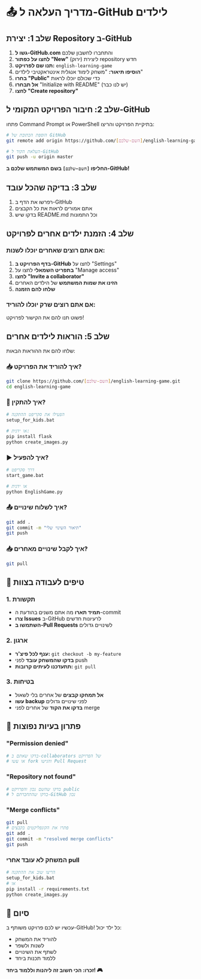# 📤 מדריך העלאה ל-GitHub לילדים

## שלב 1: יצירת Repository ב-GitHub

1. **גשו ל-GitHub.com** והתחברו לחשבון שלכם
2. **לחצו על כפתור "New"** (ירוק) ליצירת repository חדש
3. **תנו שם לפרויקט:** `english-learning-game`
4. **הוסיפו תיאור:** "משחק לימוד אנגלית אינטראקטיבי לילדים"
5. **בחרו "Public"** כדי שכולם יוכלו לראות
6. **אל תבחרו** "Initialize with README" (יש לנו כבר)
7. **לחצו "Create repository"**

## שלב 2: חיבור הפרויקט המקומי ל-GitHub

פתחו Command Prompt או PowerShell בתיקיית הפרויקט והריצו:

```bash
# הוספת הכתובת של GitHub
git remote add origin https://github.com/[השם-שלכם]/english-learning-game.git

# העלאת הקוד ל-GitHub
git push -u origin master
```

**החליפו `[השם-שלכם]` בשם המשתמש שלכם ב-GitHub!**

## שלב 3: בדיקה שהכל עובד

1. רפרשו את הדף ב-GitHub
2. אתם אמורים לראות את כל הקבצים
3. בדקו שיש README.md וכל התמונות

## שלב 4: הזמנת ילדים אחרים לפרויקט

### אם אתם רוצים שאחרים יוכלו לשנות:
1. **בדף הפרויקט ב-GitHub** לחצו על "Settings"
2. **בתפריט השמאלי** לחצו על "Manage access"
3. **לחצו "Invite a collaborator"**
4. **הזינו את שמות המשתמש** של הילדים האחרים
5. **שלחו להם הזמנה**

### אם אתם רוצים שרק יוכלו להוריד:
פשוט תנו להם את הקישור לפרויקט!

## שלב 5: הוראות לילדים אחרים

שלחו להם את ההוראות הבאות:

### 📥 איך להוריד את הפרויקט?
```bash
git clone https://github.com/[השם-שלכם]/english-learning-game.git
cd english-learning-game
```

### 🔧 איך להתקין?
```bash
# הפעילו את סקריפט ההתקנה
setup_for_kids.bat

# או ידנית:
pip install flask
python create_images.py
```

### ▶️ איך להפעיל?
```bash
# דרך סקריפט
start_game.bat

# או ידנית
python EnglishGame.py
```

### 📤 איך לשלוח שינויים?
```bash
git add .
git commit -m "תיאור השינוי שלי"
git push
```

### 📥 איך לקבל שינויים מאחרים?
```bash
git pull
```

## 🎯 טיפים לעבודה בצוות

### 1. תקשורת
- **תמיד תארו** מה אתם משנים בהודעת ה-commit
- **צרו Issues** ב-GitHub לרעיונות חדשים
- **השתמשו ב-Pull Requests** לשינויים גדולים

### 2. ארגון
- **ענף לכל פיצ'ר:** `git checkout -b my-feature`
- **בדקו שהמשחק עובד** לפני push
- **תתעדכנו לעיתים קרובות:** `git pull`

### 3. בטיחות
- **אל תמחקו קבצים** של אחרים בלי לשאול
- **עשו backup** לפני שינויים גדולים
- **בדקו את הקוד** של אחרים לפני merge

## 🚨 פתרון בעיות נפוצות

### "Permission denied"
```bash
# בדקו שאתם ב-collaborators של הפרויקט
# או עשו fork והגישו Pull Request
```

### "Repository not found"
```bash
# בדקו שהשם נכון והפרויקט public
# בדקו שהתחברתם ל-GitHub נכון
```

### "Merge conflicts"
```bash
git pull
# פתרו את הקונפליקטים בקבצים
git add .
git commit -m "resolved merge conflicts"
git push
```

### המשחק לא עובד אחרי pull
```bash
# הריצו שוב את ההתקנה
setup_for_kids.bat
# או
pip install -r requirements.txt
python create_images.py
```

## 🎉 סיום

עכשיו יש לכם פרויקט משותף ב-GitHub!
כל ילד יכול:
- להוריד את המשחק
- לשנות ולשפר
- לשתף את השינויים
- ללמוד תכנות ביחד

**זכרו: הכי חשוב זה ליהנות וללמוד ביחד! 🎮**